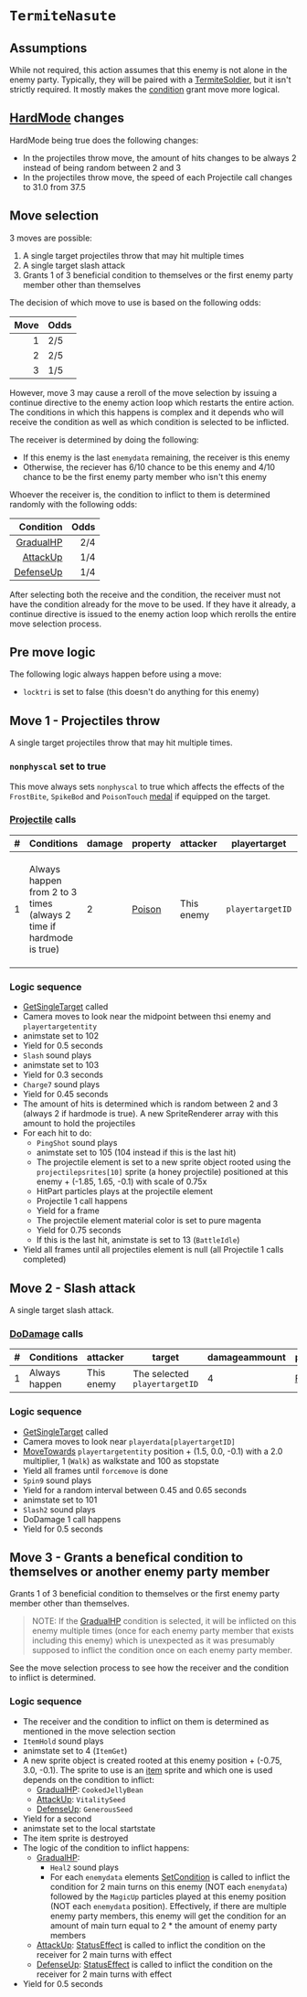 # `TermiteNasute`

## Assumptions
While not required, this action assumes that this enemy is not alone in the enemy party. Typically, they will be paired with a [TermiteSoldier](TermiteSoldier.md), but it isn't strictly required. It mostly makes the [condition](../../Actors%20states/Conditions.md) grant move more logical.

## [HardMode](../../Damage%20pipeline/HardMode.md) changes
HardMode being true does the following changes:

- In the projectiles throw move, the amount of hits changes to be always 2 instead of being random between 2 and 3
- In the projectiles throw move, the speed of each Projectile call changes to 31.0 from 37.5

## Move selection
3 moves are possible:

1. A single target projectiles throw that may hit multiple times
2. A single target slash attack
3. Grants 1 of 3 beneficial condition to themselves or the first enemy party member other than themselves

The decision of which move to use is based on the following odds:

|Move|Odds|
|---:|----|
|1|2/5|
|2|2/5|
|3|1/5|

However, move 3 may cause a reroll of the move selection by issuing a continue directive to the enemy action loop which restarts the entire action. The conditions in which this happens is complex and it depends who will receive the condition as well as which condition is selected to be inflicted.

The receiver is determined by doing the following:

- If this enemy is the last `enemydata` remaining, the receiver is this enemy
- Otherwise, the reciever has 6/10 chance to be this enemy and 4/10 chance to be the first enemy party member who isn't this enemy

Whoever the receiver is, the condition to inflict to them is determined randomly with the following odds:

|Condition|Odds|
|---:|---:|
|[GradualHP](../../Actors%20states/BattleCondition/GradualHP.md)|2/4|
|[AttackUp](../../Actors%20states/BattleCondition/AttackUp.md)|1/4|
|[DefenseUp](../../Actors%20states/BattleCondition/DefenseUp.md)|1/4|

After selecting both the receive and the condition, the receiver must not have the condition already for the move to be used. If they have it already, a continue directive is issued to the enemy action loop which rerolls the entire move selection process.

## Pre move logic
The following logic always happen before using a move:

- `locktri` is set to false (this doesn't do anything for this enemy)

## Move 1 - Projectiles throw
A single target projectiles throw that may hit multiple times.

### `nonphyscal` set to true
This move always sets `nonphyscal` to true which affects the effects of the `FrostBite`, `SpikeBod` and `PoisonTouch` [medal](../Enums%20and%20IDs/Medal.md) if equipped on the target.

### [Projectile](../../Damage%20pipeline/Projectile.md) calls

|#|Conditions|damage|property|attacker|playertarget|obj|speed|height|extraargs|destroyparticle|audioonhit|audiomoving|spin|nosound|
|-:|---------|------|--------|--------|-----------|---|-----|------|---------|--------------|----------|-----------|----|------|
|1|Always happen from 2 to 3 times (always 2 time if hardmode is true)|2|[Poison](../../Damage%20pipeline/AttackProperty.md)|This enemy|`playertargetID`|A new sprite object rooted using the `projectilepsrites[10]` sprite (a honey projectile) positioned at this enemy + (-1.85, 1.65, -0.1) with scale of 0.75x and a color of pure magenta|37.5 (31.0 instead if hardmode is true)|0.0|null|`PoisonEffect`|`PingDown`|null|Vector3.zero|false|

### Logic sequence

- [GetSingleTarget](../../Actors%20states/Targetting/GetRandomAvaliablePlayer.md#getsingletarget) called
- Camera moves to look near the midpoint between thsi enemy and `playertargetentity`
- animstate set to 102
- Yield for 0.5 seconds
- `Slash` sound plays
- animstate set to 103
- Yield for 0.3 seconds
- `Charge7` sound plays
- Yield for 0.45 seconds
- The amount of hits is determined which is random between 2 and 3 (always 2 if hardmode is true). A new SpriteRenderer array with this amount to hold the projectiles
- For each hit to do:
    - `PingShot` sound plays
    - animstate set to 105 (104 instead if this is the last hit)
    - The projectile element is set to a new sprite object rooted using the `projectilepsrites[10]` sprite (a honey projectile) positioned at this enemy + (-1.85, 1.65, -0.1) with scale of 0.75x
    - HitPart particles plays at the projectile element
    - Projectile 1 call happens
    - Yield for a frame
    - The projectile element material color is set to pure magenta
    - Yield for 0.75 seconds
    - If this is the last hit, animstate is set to 13 (`BattleIdle`)
- Yield all frames until all projectiles element is null (all Projectile 1 calls completed)

## Move 2 - Slash attack
A single target slash attack.

### [DoDamage](../../Damage%20pipeline/DoDamage.md) calls

|#|Conditions|attacker|target|damageammount|property|overrides|block|
|-:|---|---|---|---|---|---|---|
|1|Always happen|This enemy|The selected `playertargetID`|4|[Flip](../../Damage%20pipeline/AttackProperty.md)|null|`commandsuccess`|

### Logic sequence

- [GetSingleTarget](../../Actors%20states/Targetting/GetRandomAvaliablePlayer.md#getsingletarget) called
- Camera moves to look near `playerdata[playertargetID]`
- [MoveTowards](../../../Entities/EntityControl/EntityControl%20Methods.md#movetowards) `playertargetentity` position + (1.5, 0.0, -0.1) with a 2.0 multiplier, 1 (`Walk`) as walkstate and 100 as stopstate
- Yield all frames until `forcemove` is done
- `Spin9` sound plays
- Yield for a random interval between 0.45 and 0.65 seconds
- animstate set to 101
- `Slash2` sound plays
- DoDamage 1 call happens
- Yield for 0.5 seconds

## Move 3 - Grants a benefical condition to themselves or another enemy party member
Grants 1 of 3 beneficial condition to themselves or the first enemy party member other than themselves.

> NOTE: If the [GradualHP](../../Actors%20states/BattleCondition/GradualHP.md) condition is selected, it will be inflicted on this enemy multiple times (once for each enemy party member that exists including this enemy) which is unexpected as it was presumably supposed to inflict the condition once on each enemy party member.

See the move selection process to see how the receiver and the condition to inflict is determined.

### Logic sequence

- The receiver and the condition to inflict on them is determined as mentioned in the move selection section
- `ItemHold` sound plays
- animstate set to 4 (`ItemGet`)
- A new sprite object is created rooted at this enemy position + (-0.75, 3.0, -0.1). The sprite to use is an [item](../../../Enums%20and%20IDs/Items.md) sprite and which one is used depends on the condition to inflict:
    - [GradualHP](../../Actors%20states/BattleCondition/GradualHP.md): `CookedJellyBean`
    - [AttackUp](../../Actors%20states/BattleCondition/AttackUp.md): `VitalitySeed`
    - [DefenseUp](../../Actors%20states/BattleCondition/DefenseUp.md): `GenerousSeed`
- Yield for a second
- animstate set to the local startstate
- The item sprite is destroyed
- The logic of the condition to inflict happens:
    - [GradualHP](../../Actors%20states/BattleCondition/GradualHP.md):
        - `Heal2` sound plays
        - For each `enemydata` elements [SetCondition](../../Actors%20states/Conditions%20methods/SetCondition.md) is called to inflict the condition for 2 main turns on this enemy (NOT each `enemydata`) followed by the `MagicUp` particles played at this enemy position (NOT each `enemydata` position). Effectively, if there are multiple enemy party members, this enemy will get the condition for an amount of main turn equal to 2 * the amount of enemy party members
    - [AttackUp](../../Actors%20states/BattleCondition/AttackUp.md): [StatusEffect](../../Actors%20states/Conditions%20methods/StatusEffect.md) is called to inflict the condition on the receiver for 2 main turns with effect
    - [DefenseUp](../../Actors%20states/BattleCondition/DefenseUp.md): [StatusEffect](../../Actors%20states/Conditions%20methods/StatusEffect.md) is called to inflict the condition on the receiver for 2 main turns with effect
- Yield for 0.5 seconds
